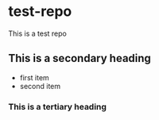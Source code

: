 test-repo
=========

This is a test repo

## This is a secondary heading
* first item
* second item

### This is a tertiary heading
